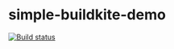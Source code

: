 # simple-buildkite-demo
[![Build status](https://badge.buildkite.com/5ee17857bdaeb404de3a4cc62e9b0afeec9aab614c783029f2.svg)](https://buildkite.com/test-699/first-pipeline)
